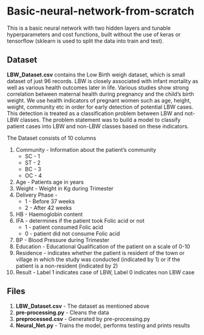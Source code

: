 # Basic-neural-network-from-scratch
This is a basic neural network with two hidden layers and tunable hyperparameters and cost functions, built without the use of keras or tensorflow (sklearn is used to split the data into train and test). 

## Dataset
**LBW_Dataset.csv** contains the Low Birth weigh dataset, which is small dataset of just 96 records.  LBW is closely associated with infant mortality as well as various health outcomes later in life. Various studies show strong correlation between maternal health during pregnancy and the child’s birth weight. We use health indicators of pregnant women such as age, height, weight, community etc in order for early detection of potential LBW cases. This detection is treated as a classification problem between LBW and not-LBW classes. The problem statement was to build a model to classify patient cases into LBW and non-LBW classes based on these indicators. 

The Dataset consists of 10 columns
1. Community - Information about the patient’s community
    * SC - 1
    * ST - 2
    * BC - 3
    * OC - 4
2. Age - Patients age in years
3. Weight - Weight in Kg during Trimester
4. Delivery Phase -
    * 1 - Before 37 weeks
    * 2 - After 42 weeks
5. HB - Haemoglobin content
6. IFA - determines if the patient took Folic acid or not
    * 1 - patient consumed Folic acid
    * 0 - patient did not consume Folic acid
7. BP - Blood Pressure during Trimester
8. Education - Educational Qualification of the patient on a scale of 0-10
9. Residence - indicates whether the patient is resident of the town or village in which the
study was conducted (indicated by 1) or if the patient is a non-resident (indicated by 2)
10. Result - Label 1 indicates case of LBW, Label 0 indicates non LBW case

## Files
1) **LBW_Dataset.csv** - The dataset as mentioned above
2) **pre-processing.py** - Cleans the data
3) **preprocessed.csv** - Generated by pre-processing.py
4) **Neural_Net.py** - Trains the model, performs testing and prints results
